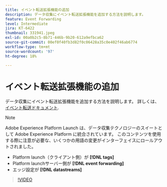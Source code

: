 ```yaml
---
title: イベント転送拡張機能の追加
description: データ収集にイベント転送拡張機能を追加する方法を説明します。
feature: Event Forwarding
level: Intermediate
jira: KT-6422
thumbnail: 331941.jpeg
exl-id: 00a0b2c5-8b71-446b-9b20-612a9efbca62
source-git-commit: 00ef0f40fb3d82f0c06428a35c0e402f46ab6774
workflow-type: tm+mt
source-wordcount: '97'
ht-degree: 18%

---
```


# イベント転送拡張機能の追加

データ収集にイベント転送拡張機能を追加する方法を説明します。 詳しくは、 [イベント転送ドキュメント](https://experienceleague.adobe.com/docs/experience-platform/tags/event-forwarding/overview.html).

>[!NOTE]
>
>Adobe Experience Platform Launch は、データ収集テクノロジーのスイートとして Adobe Experience Platform に統合されています。 このコンテンツを使用する際に注意が必要な、いくつかの用語の変更がインターフェイスにロールアウトされました。
>
> * Platform launch（クライアント側）が **[!DNL tags]**
> * Platform launchサーバー側が **[!DNL event forwarding]**
> * エッジ設定が **[!DNL datastreams]**

>[!VIDEO](https://video.tv.adobe.com/v/331941?learn=on)
